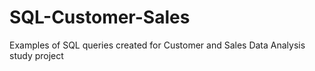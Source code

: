 # SQL-Customer-Sales
Examples of SQL queries created for Customer and Sales Data Analysis study project
